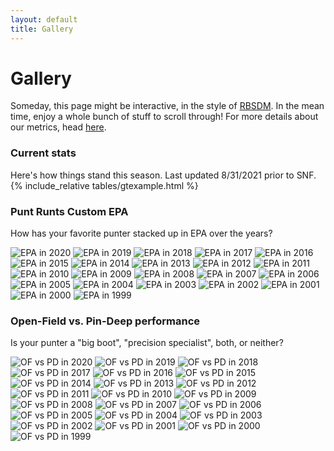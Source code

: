 ```yaml
---
layout: default
title: Gallery
---
```


# Gallery
Someday, this page might be interactive, in the style of [RBSDM](https://rbsdm.com/). In the mean time, enjoy a whole bunch of stuff to scroll through! For more details about our metrics, head [here](/metrics.md).  

### Current stats
Here's how things stand this season. Last updated 8/31/2021 prior to SNF.
{% include_relative tables/gtexample.html %}
  
### Punt Runts Custom EPA
How has your favorite punter stacked up in EPA over the years?

![EPA in 2020](/assets/img/gallery/epa2020.png)
![EPA in 2019](/assets/img/gallery/epa2019.png)
![EPA in 2018](/assets/img/gallery/epa2018.png)
![EPA in 2017](/assets/img/gallery/epa2017.png)
![EPA in 2016](/assets/img/gallery/epa2016.png)
![EPA in 2015](/assets/img/gallery/epa2015.png)
![EPA in 2014](/assets/img/gallery/epa2014.png)
![EPA in 2013](/assets/img/gallery/epa2013.png)
![EPA in 2012](/assets/img/gallery/epa2012.png)
![EPA in 2011](/assets/img/gallery/epa2011.png)
![EPA in 2010](/assets/img/gallery/epa2010.png)
![EPA in 2009](/assets/img/gallery/epa2009.png)
![EPA in 2008](/assets/img/gallery/epa2008.png)
![EPA in 2007](/assets/img/gallery/epa2007.png)
![EPA in 2006](/assets/img/gallery/epa2006.png)
![EPA in 2005](/assets/img/gallery/epa2005.png)
![EPA in 2004](/assets/img/gallery/epa2004.png)
![EPA in 2003](/assets/img/gallery/epa2003.png)
![EPA in 2002](/assets/img/gallery/epa2002.png)
![EPA in 2001](/assets/img/gallery/epa2001.png)
![EPA in 2000](/assets/img/gallery/epa2000.png)
![EPA in 1999](/assets/img/gallery/epa1999.png)

### Open-Field vs. Pin-Deep performance
Is your punter a "big boot", "precision specialist", both, or neither?

![OF vs PD in 2020](/assets/img/gallery/ofpd2020.png)
![OF vs PD in 2019](/assets/img/gallery/ofpd2019.png)
![OF vs PD in 2018](/assets/img/gallery/ofpd2018.png)
![OF vs PD in 2017](/assets/img/gallery/ofpd2017.png)
![OF vs PD in 2016](/assets/img/gallery/ofpd2016.png)
![OF vs PD in 2015](/assets/img/gallery/ofpd2015.png)
![OF vs PD in 2014](/assets/img/gallery/ofpd2014.png)
![OF vs PD in 2013](/assets/img/gallery/ofpd2013.png)
![OF vs PD in 2012](/assets/img/gallery/ofpd2012.png)
![OF vs PD in 2011](/assets/img/gallery/ofpd2011.png)
![OF vs PD in 2010](/assets/img/gallery/ofpd2010.png)
![OF vs PD in 2009](/assets/img/gallery/ofpd2009.png)
![OF vs PD in 2008](/assets/img/gallery/ofpd2008.png)
![OF vs PD in 2007](/assets/img/gallery/ofpd2007.png)
![OF vs PD in 2006](/assets/img/gallery/ofpd2006.png)
![OF vs PD in 2005](/assets/img/gallery/ofpd2005.png)
![OF vs PD in 2004](/assets/img/gallery/ofpd2004.png)
![OF vs PD in 2003](/assets/img/gallery/ofpd2003.png)
![OF vs PD in 2002](/assets/img/gallery/ofpd2002.png)
![OF vs PD in 2001](/assets/img/gallery/ofpd2001.png)
![OF vs PD in 2000](/assets/img/gallery/ofpd2000.png)
![OF vs PD in 1999](/assets/img/gallery/ofpd1999.png)
